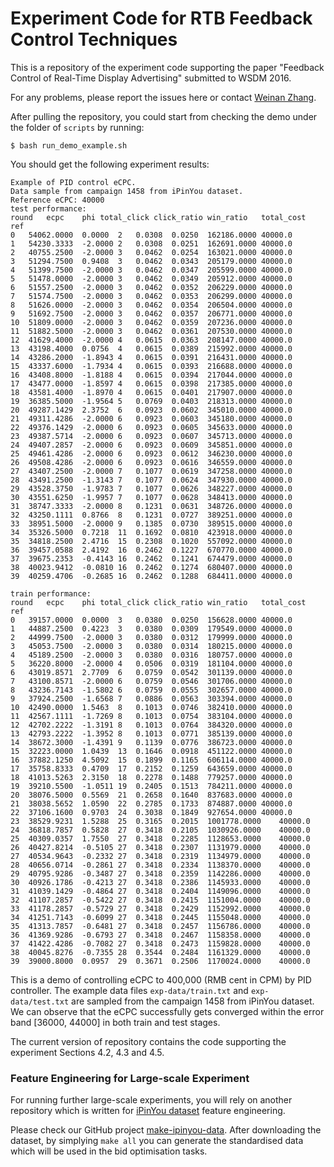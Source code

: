 Experiment Code for RTB Feedback Control Techniques
===========

This is a repository of the experiment code supporting the paper "Feedback Control of Real-Time Display Advertising" submitted to WSDM 2016.

For any problems, please report the issues here or contact [Weinan Zhang](http://www0.cs.ucl.ac.uk/staff/w.zhang/).

After pulling the repository, you could start from checking the demo under the folder of `scripts` by running:
```
$ bash run_demo_example.sh
```
You should get the following experiment results:
```
Example of PID control eCPC.
Data sample from campaign 1458 from iPinYou dataset.
Reference eCPC: 40000
test performance:
round	ecpc	phi	total_click	click_ratio	win_ratio	total_cost	ref
0	54062.0000	0.0000	2	0.0308	0.0250	162186.0000	40000.0
1	54230.3333	-2.0000	2	0.0308	0.0251	162691.0000	40000.0
2	40755.2500	-2.0000	3	0.0462	0.0254	163021.0000	40000.0
3	51294.7500	0.9408	3	0.0462	0.0343	205179.0000	40000.0
4	51399.7500	-2.0000	3	0.0462	0.0347	205599.0000	40000.0
5	51478.0000	-2.0000	3	0.0462	0.0349	205912.0000	40000.0
6	51557.2500	-2.0000	3	0.0462	0.0352	206229.0000	40000.0
7	51574.7500	-2.0000	3	0.0462	0.0353	206299.0000	40000.0
8	51626.0000	-2.0000	3	0.0462	0.0354	206504.0000	40000.0
9	51692.7500	-2.0000	3	0.0462	0.0357	206771.0000	40000.0
10	51809.0000	-2.0000	3	0.0462	0.0359	207236.0000	40000.0
11	51882.5000	-2.0000	3	0.0462	0.0361	207530.0000	40000.0
12	41629.4000	-2.0000	4	0.0615	0.0363	208147.0000	40000.0
13	43198.4000	0.0756	4	0.0615	0.0389	215992.0000	40000.0
14	43286.2000	-1.8943	4	0.0615	0.0391	216431.0000	40000.0
15	43337.6000	-1.7934	4	0.0615	0.0393	216688.0000	40000.0
16	43408.8000	-1.8188	4	0.0615	0.0394	217044.0000	40000.0
17	43477.0000	-1.8597	4	0.0615	0.0398	217385.0000	40000.0
18	43581.4000	-1.8970	4	0.0615	0.0401	217907.0000	40000.0
19	36385.5000	-1.9564	5	0.0769	0.0403	218313.0000	40000.0
20	49287.1429	2.3752	6	0.0923	0.0602	345010.0000	40000.0
21	49311.4286	-2.0000	6	0.0923	0.0603	345180.0000	40000.0
22	49376.1429	-2.0000	6	0.0923	0.0605	345633.0000	40000.0
23	49387.5714	-2.0000	6	0.0923	0.0607	345713.0000	40000.0
24	49407.2857	-2.0000	6	0.0923	0.0609	345851.0000	40000.0
25	49461.4286	-2.0000	6	0.0923	0.0612	346230.0000	40000.0
26	49508.4286	-2.0000	6	0.0923	0.0616	346559.0000	40000.0
27	43407.2500	-2.0000	7	0.1077	0.0619	347258.0000	40000.0
28	43491.2500	-1.3143	7	0.1077	0.0624	347930.0000	40000.0
29	43528.3750	-1.9783	7	0.1077	0.0626	348227.0000	40000.0
30	43551.6250	-1.9957	7	0.1077	0.0628	348413.0000	40000.0
31	38747.3333	-2.0000	8	0.1231	0.0631	348726.0000	40000.0
32	43250.1111	0.8766	8	0.1231	0.0727	389251.0000	40000.0
33	38951.5000	-2.0000	9	0.1385	0.0730	389515.0000	40000.0
34	35326.5000	0.7218	11	0.1692	0.0810	423918.0000	40000.0
35	34818.2500	2.4716	15	0.2308	0.1020	557092.0000	40000.0
36	39457.0588	2.4192	16	0.2462	0.1227	670770.0000	40000.0
37	39675.2353	-0.4143	16	0.2462	0.1241	674479.0000	40000.0
38	40023.9412	-0.0810	16	0.2462	0.1274	680407.0000	40000.0
39	40259.4706	-0.2685	16	0.2462	0.1288	684411.0000	40000.0

train performance:
round	ecpc	phi	total_click	click_ratio	win_ratio	total_cost	ref
0	39157.0000	0.0000	3	0.0380	0.0250	156628.0000	40000.0
1	44887.2500	0.4223	3	0.0380	0.0309	179549.0000	40000.0
2	44999.7500	-2.0000	3	0.0380	0.0312	179999.0000	40000.0
3	45053.7500	-2.0000	3	0.0380	0.0314	180215.0000	40000.0
4	45189.2500	-2.0000	3	0.0380	0.0316	180757.0000	40000.0
5	36220.8000	-2.0000	4	0.0506	0.0319	181104.0000	40000.0
6	43019.8571	2.7709	6	0.0759	0.0542	301139.0000	40000.0
7	43100.8571	-2.0000	6	0.0759	0.0546	301706.0000	40000.0
8	43236.7143	-1.5802	6	0.0759	0.0555	302657.0000	40000.0
9	37924.2500	-1.6568	7	0.0886	0.0563	303394.0000	40000.0
10	42490.0000	1.5463	8	0.1013	0.0746	382410.0000	40000.0
11	42567.1111	-1.7269	8	0.1013	0.0754	383104.0000	40000.0
12	42702.2222	-1.3191	8	0.1013	0.0764	384320.0000	40000.0
13	42793.2222	-1.3952	8	0.1013	0.0771	385139.0000	40000.0
14	38672.3000	-1.4391	9	0.1139	0.0776	386723.0000	40000.0
15	32223.0000	1.0439	13	0.1646	0.0918	451122.0000	40000.0
16	37882.1250	4.5092	15	0.1899	0.1165	606114.0000	40000.0
17	35758.8333	0.4709	17	0.2152	0.1259	643659.0000	40000.0
18	41013.5263	2.3150	18	0.2278	0.1488	779257.0000	40000.0
19	39210.5500	-1.0511	19	0.2405	0.1513	784211.0000	40000.0
20	38076.5000	0.5569	21	0.2658	0.1640	837683.0000	40000.0
21	38038.5652	1.0590	22	0.2785	0.1733	874887.0000	40000.0
22	37106.1600	0.9703	24	0.3038	0.1849	927654.0000	40000.0
23	38529.9231	1.5288	25	0.3165	0.2015	1001778.0000	40000.0
24	36818.7857	0.5828	27	0.3418	0.2105	1030926.0000	40000.0
25	40309.0357	1.7550	27	0.3418	0.2285	1128653.0000	40000.0
26	40427.8214	-0.5105	27	0.3418	0.2307	1131979.0000	40000.0
27	40534.9643	-0.2332	27	0.3418	0.2319	1134979.0000	40000.0
28	40656.0714	-0.2861	27	0.3418	0.2334	1138370.0000	40000.0
29	40795.9286	-0.3487	27	0.3418	0.2359	1142286.0000	40000.0
30	40926.1786	-0.4213	27	0.3418	0.2386	1145933.0000	40000.0
31	41039.1429	-0.4864	27	0.3418	0.2404	1149096.0000	40000.0
32	41107.2857	-0.5422	27	0.3418	0.2415	1151004.0000	40000.0
33	41178.2857	-0.5729	27	0.3418	0.2429	1152992.0000	40000.0
34	41251.7143	-0.6099	27	0.3418	0.2445	1155048.0000	40000.0
35	41313.7857	-0.6481	27	0.3418	0.2457	1156786.0000	40000.0
36	41369.9286	-0.6793	27	0.3418	0.2467	1158358.0000	40000.0
37	41422.4286	-0.7082	27	0.3418	0.2473	1159828.0000	40000.0
38	40045.8276	-0.7355	28	0.3544	0.2484	1161329.0000	40000.0
39	39000.8000	0.0957	29	0.3671	0.2506	1170024.0000	40000.0
```
This is a demo of controlling eCPC to 400,000 (RMB cent in CPM) by PID controller. The example data files `exp-data/train.txt` and `exp-data/test.txt` are sampled from the campaign 1458 from iPinYou dataset. We can observe that the eCPC successfully gets converged within the error band [36000, 44000] in both train and test stages.

The current version of repository contains the code supporting the experiment Sections 4.2, 4.3 and 4.5.

### Feature Engineering for Large-scale Experiment
For running further large-scale experiments, you will rely on another repository which is written for [iPinYou dataset](http://data.computational-advertising.org) feature engineering.

Please check our GitHub project [make-ipinyou-data](https://github.com/wnzhang/make-ipinyou-data). After downloading the dataset, by simplying `make all` you can generate the standardised data which will be used in the bid optimisation tasks.
